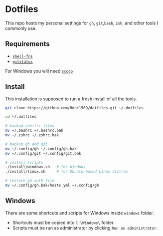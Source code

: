 # Dotfiles

This repo hosts my personal settings for `gh`, `git`,`bash`, `zsh`, and other
tools I commonly use.

## Requirements

- [`shell-fns`](https://github.com/Hdoc1509/shell-fns#installation)
- [`gitstatus`](https://github.com/romkatv/gitstatus)

For Windows you will need [`scoop`](https://github.com/ScoopInstaller/Install#installation)

## Install

This installation is supposed to run a fresh install of all the tools.

```bash
git clone https://github.com/Hdoc1509/dotfiles.git ~/.dotfiles

cd ~/.dotfiles

# backup shellrc files
mv ~/.bashrc ~/.bashrc.bak
mv ~/.zshrc ~/.zshrc.bak

# backup gh and git
mv ~/.config/gh ~/.config/gh.bak
mv ~/.config/git ~/.config/git.bak

# install scripts
./install/windows.sh   # for Windows
./install/linux.sh     # for Ubuntu-based Linux distros

# restore gh auth file
mv ~/.config/gh.bak/hosts.yml ~/.config/gh
```

## Windows

There are some shortcuts and scripts for Windows inside `windows` folder.

- Shortcuts must be copied into `C:\Windows\` folder.
- Scripts must be run as administrator by clicking `Run as administrator`.
